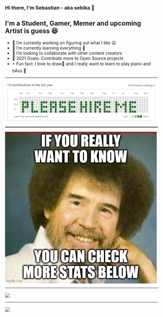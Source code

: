 ### Hi there, I'm Sebastian - aka sebika 👋

## I'm a Student, Gamer, Memer and upcoming Artist is guess 😆

- 🔭 I’m currently working on figuring out what I like 😛
- 🌱 I’m currently learning everything 🤣
- 👯 I’m looking to collaborate with other content creators
- 🥅 2021 Goals: Contribute more to Open Source projects
- ⚡ Fun fact: I love to draw🎨 and I really want to learn to play piano and bAss 🎸

---

<a href="https://github.com/anuraghazra/github-readme-stats">
  <img align="center" src="https://github.com/sebika/sebika/blob/master/images/pls_hire_me.jpg?raw=true" />
</a>

<hr style="border:0.5px solid gray"> </hr>

<a href="https://github.com/anuraghazra/github-readme-stats">
  <img align="center" src="https://github.com/sebika/sebika/blob/master/images/bob_ross.jpg?raw=true" />
</a>

---

<a href="https://github.com/anuraghazra/github-readme-stats">
  <img align="center" src="https://github-readme-stats.vercel.app/api?username=sebika&show_icons=true&hide_border=true&count_private=true" />
</a>

---

<a href="https://github.com/anuraghazra/convoychat">
  <img align="center" src="https://github-readme-stats.vercel.app/api/top-langs/?username=sebika&langs_count=10&hide=javascript,html,css" />
</a>
